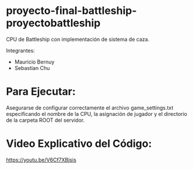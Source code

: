 # proyecto-final-battleship-proyectobattleship
CPU de Battleship con implementación de sistema de caza.

Integrantes:
- Mauricio Bernuy
- Sebastian Chu


# Para Ejecutar:
Asegurarse de configurar correctamente el archivo game_settings.txt especificando el nombre de la CPU, la asignación de jugador y el directorio de la carpeta ROOT del servidor.

# Video Explicativo del Código:
https://youtu.be/V6Cf7XBjsis
